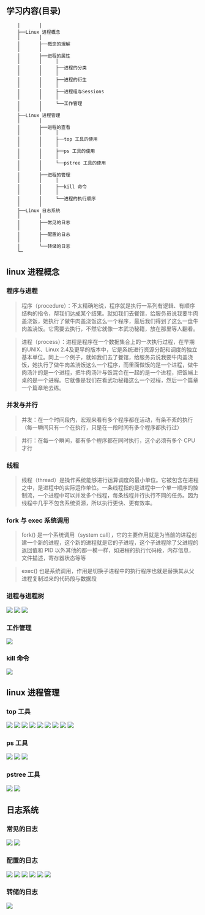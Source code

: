 
## 学习内容(目录)
```
    │       │
    ├──Linux 进程概念
    │       │
    │       ├──概念的理解
    │       │
    │       ├──进程的属性
    │       │     │
    │       │     ├──进程的分类
    │       │     │
    │       │     ├──进程的衍生
    │       │     │
    │       │     ├──进程组与Sessions
    │       │     │
    │       │     └──工作管理
    │       │
    ├──Linux 进程管理
    │       │
    │       ├──进程的查看
    │       │     │
    │       │     ├──top 工具的使用
    │       │     │
    │       │     ├──ps 工具的使用
    │       │     │
    │       │     └──pstree 工具的使用
    │       │
    │       ├──进程的管理
    │       │     │
    │       │     ├──kill 命令
    │       │     │
    │       │     └──进程的执行顺序
    │       │
    ├──Linux 日志系统
    │       │
    │       ├──常见的日志
    │       │
    │       ├──配置的日志
    │       │
    │       └──转储的日志
    └─ 
```
## linux 进程概念

### 程序与进程
> 程序（procedure）：不太精确地说，程序就是执行一系列有逻辑、有顺序结构的指令，帮我们达成某个结果。就如我们去餐馆，给服务员说我要牛肉盖浇饭，她执行了做牛肉盖浇饭这么一个程序，最后我们得到了这么一盘牛肉盖浇饭。它需要去执行，不然它就像一本武功秘籍，放在那里等人翻看。

> 进程（process）：进程是程序在一个数据集合上的一次执行过程，在早期的UNIX、Linux 2.4及更早的版本中，它是系统进行资源分配和调度的独立基本单位。同上一个例子，就如我们去了餐馆，给服务员说我要牛肉盖浇饭，她执行了做牛肉盖浇饭这么一个程序，而里面做饭的是一个进程，做牛肉汤汁的是一个进程，把牛肉汤汁与饭混合在一起的是一个进程，把饭端上桌的是一个进程。它就像是我们在看武功秘籍这么一个过程，然后一个篇章一个篇章地去练。

### 并发与并行
> 并发：在一个时间段内，宏观来看有多个程序都在活动，有条不紊的执行（每一瞬间只有一个在执行，只是在一段时间有多个程序都执行过）

> 并行：在每一个瞬间，都有多个程序都在同时执行，这个必须有多个 CPU 才行

### 线程
> 线程（thread）是操作系统能够进行运算调度的最小单位。它被包含在进程之中，是进程中的实际运作单位。一条线程指的是进程中一个单一顺序的控制流，一个进程中可以并发多个线程，每条线程并行执行不同的任务。因为线程中几乎不包含系统资源，所以执行更快、更有效率。

### fork 与 exec 系统调用
> fork() 是一个系统调用（system call），它的主要作用就是为当前的进程创建一个新的进程，这个新的进程就是它的子进程，这个子进程除了父进程的返回值和 PID 以外其他的都一模一样，如进程的执行代码段，内存信息，文件描述，寄存器状态等等

> exec() 也是系统调用，作用是切换子进程中的执行程序也就是替换其从父进程复制过来的代码段与数据段

### 进程与进程树
![](./Pics/linux_15_1.png)
![](./Pics/linux_15_2.png)
![](./Pics/linux_15_3.png)

### 工作管理
![](./Pics/linux_15_4.png)

### kill 命令
![](./Pics/linux_15_5.png)

## linux 进程管理

### top 工具
![](./Pics/linux_16_1.png)
![](./Pics/linux_16_2.png)
![](./Pics/linux_16_3.png)
![](./Pics/linux_16_4.png)
![](./Pics/linux_16_5.png)
![](./Pics/linux_16_6.png)
![](./Pics/linux_16_7.png)
![](./Pics/linux_16_8.png)
![](./Pics/linux_16_9.png)

### ps 工具
![](./Pics/linux_16_10.png)
![](./Pics/linux_16_11.png)
![](./Pics/linux_16_12.png)

### pstree 工具
![](./Pics/linux_16_13.png)
![](./Pics/linux_16_14.png)

## 日志系统

### 常见的日志
![](./Pics/linux_17_1.png)
![](./Pics/linux_17_2.png)

### 配置的日志
![](./Pics/linux_17_3.png)
![](./Pics/linux_17_4.png)
![](./Pics/linux_17_5.png)
![](./Pics/linux_17_6.png)
![](./Pics/linux_17_7.png)
![](./Pics/linux_17_8.png)

### 转储的日志
![](./Pics/linux_17_9.png)


